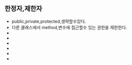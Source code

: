 ## 한정자,제한자
* public,private,protected,생략할수있다.
*  다른 클래스에서 method,변수에 접근할수 있는 권한을 제한한다.
* 
*
*
*
*
*

